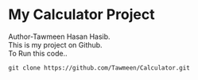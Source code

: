 # My Calculator Project
Author-Tawmeen Hasan Hasib.
<br>
This is my project on Github.
<br>
To Run this code..

`git clone https://github.com/Tawmeen/Calculator.git`
